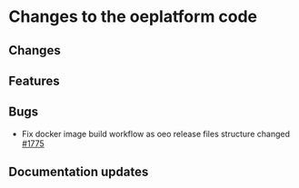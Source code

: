 # Changes to the oeplatform code

## Changes

## Features

## Bugs

- Fix docker image build workflow as oeo release files structure changed [#1775](https://github.com/OpenEnergyPlatform/oeplatform/pull/1775)

## Documentation updates
